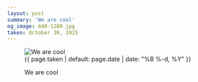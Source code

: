 ```yaml
---
layout: post
summary: 'We are cool'
og_image: 440-1280.jpg
taken: October 30, 2015
---
```


<figure class="post">
<img alt="We are cool" sizes="(min-width: 700px) 50vw, calc(100vw - 2rem)" src="{{ site.assets_url }}/440-640.jpg" srcset="{{ site.assets_url }}/440-1280.jpg 1280w, {{ site.assets_url }}/440-960.jpg 960w, {{ site.assets_url }}/440-640.jpg 640w, {{ site.assets_url }}/440-320.jpg 320w"/>
<figcaption>
<time>{{ page.taken | default: page.date | date: "%B %-d, %Y" }}</time>
<p>We are cool</p>
</figcaption>
</figure>
